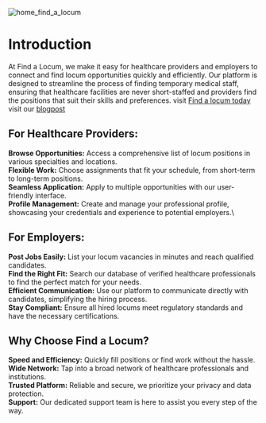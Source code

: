 ![home_find_a_locum](https://github.com/Okibe00/Find_a_Locum/assets/78906040/1c48ea61-f0af-4f3b-a8bb-6a80cddd9d87)

# Introduction
At Find a Locum, we make it easy for healthcare providers and employers to connect and find locum opportunities quickly and efficiently. Our platform is designed to streamline the process of finding temporary medical staff, ensuring that healthcare facilities are never short-staffed and providers find the positions that suit their skills and preferences.
visit [Find a locum today](http://100.26.232.191:5000/home/)\
visit our [blogpost](https://medium.com/@okibeogomola/building-my-first-full-stack-application-d3179fb4f9a4) 
## For Healthcare Providers:
**Browse Opportunities:** Access a comprehensive list of locum positions in various specialties and locations.\
**Flexible Work:** Choose assignments that fit your schedule, from short-term to long-term positions.\
**Seamless Application:** Apply to multiple opportunities with our user-friendly interface.\
**Profile Management:** Create and manage your professional profile, showcasing your credentials and experience to potential employers.\
## For Employers:
**Post Jobs Easily:** List your locum vacancies in minutes and reach qualified candidates.\
**Find the Right Fit:** Search our database of verified healthcare professionals to find the perfect match for your needs.\
**Efficient Communication:** Use our platform to communicate directly with candidates, simplifying the hiring process.\
**Stay Compliant:** Ensure all hired locums meet regulatory standards and have the necessary certifications.
## Why Choose Find a Locum?
**Speed and Efficiency:** Quickly fill positions or find work without the hassle.\
**Wide Network:** Tap into a broad network of healthcare professionals and institutions.\
**Trusted Platform:** Reliable and secure, we prioritize your privacy and data protection.\
**Support:** Our dedicated support team is here to assist you every step of the way.
